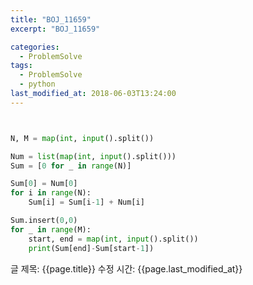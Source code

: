 ```yaml
---
title: "BOJ_11659"
excerpt: "BOJ_11659"

categories:
  - ProblemSolve
tags:
  - ProblemSolve
  - python
last_modified_at: 2018-06-03T13:24:00
---
```


```python


N, M = map(int, input().split())

Num = list(map(int, input().split()))
Sum = [0 for _ in range(N)]

Sum[0] = Num[0]
for i in range(N):
    Sum[i] = Sum[i-1] + Num[i]

Sum.insert(0,0)
for _ in range(M):
    start, end = map(int, input().split())
    print(Sum[end]-Sum[start-1])


```

글 제목: {{page.title}}
수정 시간: {{page.last_modified_at}}
